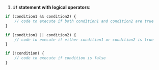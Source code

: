 
1. **`if` statement with logical operators**:
```javascript
if (condition1 && condition2) {
    // code to execute if both condition1 and condition2 are true
}

if (condition1 || condition2) {
    // code to execute if either condition1 or condition2 is true
}

if (!condition) {
    // code to execute if condition is false
}
```
